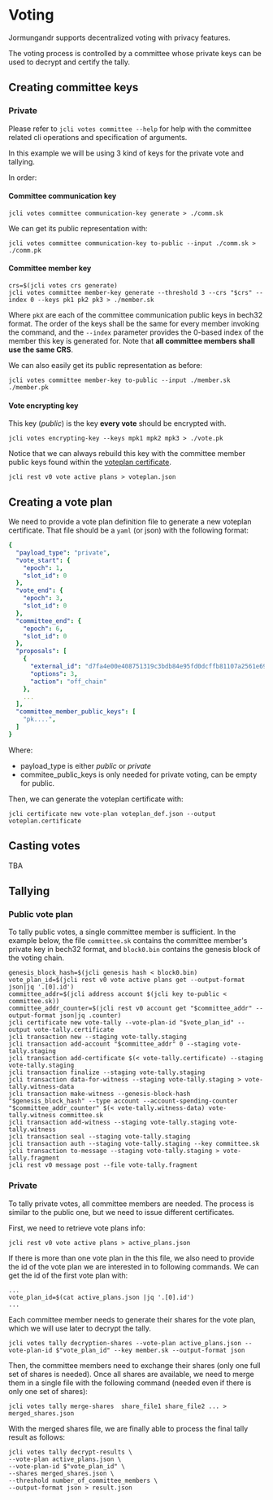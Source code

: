 # Voting

Jormungandr supports decentralized voting with privacy features.

The voting process is controlled by a committee whose private keys can be used
to decrypt and certify the tally.

## Creating committee keys

### Private
Please refer to `jcli votes committee --help` for help with the committee related cli operations and specification of arguments.

In this example we will be using 3 kind of keys for the private vote and tallying.

In order:

#### Committee communication key

```shell
jcli votes committee communication-key generate > ./comm.sk
```

We can get its public representation with:

```shell
jcli votes committee communication-key to-public --input ./comm.sk > ./comm.pk
```

#### Committee member key

```shell
crs=$(jcli votes crs generate)
jcli votes committee member-key generate --threshold 3 --crs "$crs" --index 0 --keys pk1 pk2 pk3 > ./member.sk
```
Where `pkX` are each of the committee communication public keys in bech32 format.
The order of the keys shall be the same for every member invoking the command,
and the `--index` parameter provides the 0-based index of the member this key
is generated for.
Note that **all committee members shall use the same CRS**.

We can also easily get its public representation as before:

```shell
jcli votes committee member-key to-public --input ./member.sk ./member.pk
```


#### Vote encrypting key
This key (*public*) is the key **every vote** should be encrypted with.

```shell
jcli votes encrypting-key --keys mpk1 mpk2 mpk3 > ./vote.pk
```

Notice that we can always rebuild this key with the committee member public keys found
within the [voteplan certificate](#creating-a-vote-plan).

```shell
jcli rest v0 vote active plans > voteplan.json
```



## Creating a vote plan

We need to provide a vote plan definition file to generate a new voteplan certificate.
That file should be a `yaml` (or json) with the following format:
```yaml
{
  "payload_type": "private",
  "vote_start": {
    "epoch": 1,
    "slot_id": 0
  },
  "vote_end": {
    "epoch": 3,
    "slot_id": 0
  },
  "committee_end": {
    "epoch": 6,
    "slot_id": 0
  },
  "proposals": [
    {
      "external_id": "d7fa4e00e408751319c3bdb84e95fd0dcffb81107a2561e691c33c1ae635c2cd",
      "options": 3,
      "action": "off_chain"
    },
    ...
  ],
  "committee_member_public_keys": [
    "pk....",
  ]
}
```
Where:
* payload_type is either *public* or *private*
* commitee_public_keys is only needed for private voting, can be empty for public.

Then, we can generate the voteplan certificate with:

```shell
jcli certificate new vote-plan voteplan_def.json --output voteplan.certificate
```

## Casting votes

TBA

## Tallying

### Public vote plan

To tally public votes, a single committee member is sufficient.
In the example below, the file `committee.sk` contains the committee member's
private key in bech32 format, and `block0.bin` contains the genesis block of
the voting chain.

```shell
genesis_block_hash=$(jcli genesis hash < block0.bin)
vote_plan_id=$(jcli rest v0 vote active plans get --output-format json|jq '.[0].id')
committee_addr=$(jcli address account $(jcli key to-public < committee.sk))
committee_addr_counter=$(jcli rest v0 account get "$committee_addr" --output-format json|jq .counter)
jcli certificate new vote-tally --vote-plan-id "$vote_plan_id" --output vote-tally.certificate
jcli transaction new --staging vote-tally.staging
jcli transaction add-account "$committee_addr" 0 --staging vote-tally.staging
jcli transaction add-certificate $(< vote-tally.certificate) --staging vote-tally.staging
jcli transaction finalize --staging vote-tally.staging
jcli transaction data-for-witness --staging vote-tally.staging > vote-tally.witness-data
jcli transaction make-witness --genesis-block-hash "$genesis_block_hash" --type account --account-spending-counter "$committee_addr_counter" $(< vote-tally.witness-data) vote-tally.witness committee.sk
jcli transaction add-witness --staging vote-tally.staging vote-tally.witness
jcli transaction seal --staging vote-tally.staging
jcli transaction auth --staging vote-tally.staging --key committee.sk
jcli transaction to-message --staging vote-tally.staging > vote-tally.fragment
jcli rest v0 message post --file vote-tally.fragment
```

### Private
To tally private votes, all committee members are needed.
The process is similar to the public one, but we need to issue different certificates.

First, we need to retrieve vote plans info:
```shell
jcli rest v0 vote active plans > active_plans.json
```
If there is more than one vote plan in the this file, we also need to provide the id of the vote plan we are interested in to following commands. We can get the id of the first vote plan with:
```shell
...
vote_plan_id=$(cat active_plans.json |jq '.[0].id')
...
```
Each committee member needs to generate their shares for the vote plan, which we will use later to decrypt the tally.

```shell
jcli votes tally decryption-shares --vote-plan active_plans.json --vote-plan-id $"vote_plan_id" --key member.sk --output-format json
```
Then, the committee members need to exchange their shares (only one full set of shares is needed).
Once all shares are available, we need to merge them in a single file with the following command (needed even if there is only one set of shares):

```shell
jcli votes tally merge-shares  share_file1 share_file2 ... > merged_shares.json
```


With the merged shares file, we are finally able to process the final tally result as follows:

```shell
jcli votes tally decrypt-results \
--vote-plan active_plans.json \
--vote-plan-id $"vote_plan_id" \
--shares merged_shares.json \
--threshold number_of_committee_members \
--output-format json > result.json
```
